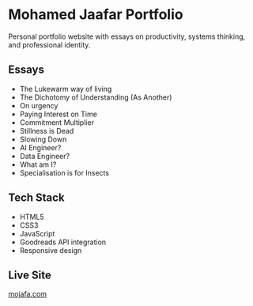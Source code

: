 # Mohamed Jaafar Portfolio

Personal portfolio website with essays on productivity, systems thinking, and professional identity.

## Essays

- The Lukewarm way of living
- The Dichotomy of Understanding (As Another)
- On urgency
- Paying Interest on Time
- Commitment Multiplier
- Stillness is Dead
- Slowing Down
- AI Engineer?
- Data Engineer?
- What am I?
- Specialisation is for Insects

## Tech Stack

- HTML5
- CSS3
- JavaScript
- Goodreads API integration
- Responsive design

## Live Site

[mojafa.com](https://mojafa.com)

